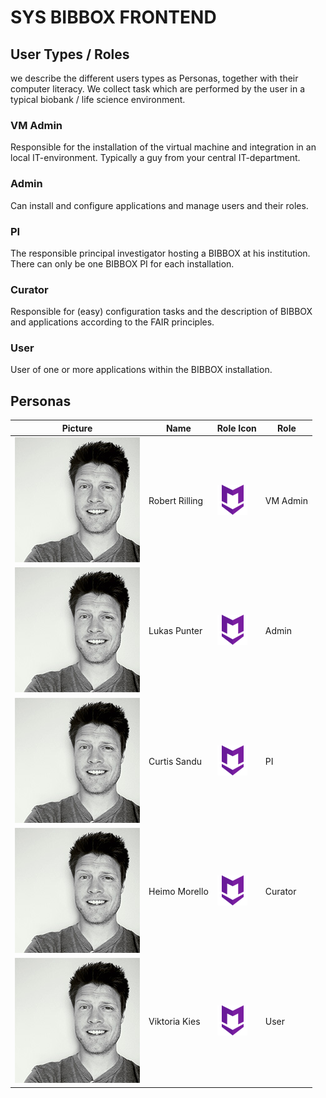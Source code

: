 # SYS BIBBOX FRONTEND

## User Types / Roles
we describe the different users types as Personas, together with their computer literacy. We collect task which are performed by the user in a typical biobank / life science environment. 

### VM Admin
Responsible for the installation of the virtual machine and integration in an local IT-environment. Typically a guy from your central IT-department.
### Admin
Can install and configure applications and manage users and their roles.
### PI
The responsible principal investigator hosting a BIBBOX at his institution. There can only be one BIBBOX PI for each installation.
### Curator
Responsible for (easy) configuration tasks and the description of BIBBOX and applications according to the FAIR principles.
### User
User of one or more applications within the BIBBOX installation.

[robert]: https://raw.githubusercontent.com/bibbox/sys-bibbox-frontend/master/personas/profile.jpg
[lukas]: https://raw.githubusercontent.com/bibbox/sys-bibbox-frontend/master/personas/profile.jpg
[curtis]: https://raw.githubusercontent.com/bibbox/sys-bibbox-frontend/master/personas/profile.jpg
[heimo]: https://raw.githubusercontent.com/bibbox/sys-bibbox-frontend/master/personas/profile.jpg
[viktoria]: https://raw.githubusercontent.com/bibbox/sys-bibbox-frontend/master/personas/profile.jpg

[vm-admin]: https://github.com/adam-p/markdown-here/raw/master/src/common/images/icon48.png
[admin]: https://github.com/adam-p/markdown-here/raw/master/src/common/images/icon48.png
[pi]: https://github.com/adam-p/markdown-here/raw/master/src/common/images/icon48.png
[curator]: https://github.com/adam-p/markdown-here/raw/master/src/common/images/icon48.png 
[user]: https://github.com/adam-p/markdown-here/raw/master/src/common/images/icon48.png 

## Personas
| Picture             | Name           | Role Icon             | Role     |
| ------------------- | -------------- | --------------------- | -------- |
| ![Avatar][robert]   | Robert Rilling | ![VM Admin][vm-admin] | VM Admin |
| ![Avatar][lukas]    | Lukas Punter   | ![Admin][admin]       | Admin    |
| ![Avatar][curtis]   | Curtis Sandu   | ![PI][admin]          | PI       |
| ![Avatar][heimo]    | Heimo Morello  | ![Curator][admin]     | Curator  |
| ![Avatar][viktoria] | Viktoria Kies  | ![User][admin]        | User     |
